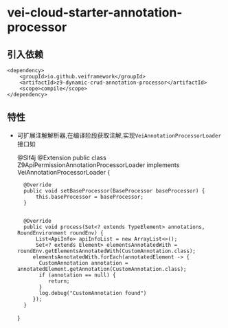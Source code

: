 # vei-cloud-starter-annotation-processor
## 引入依赖


    <dependency>
        <groupId>io.github.veiframework</groupId>
        <artifactId>z9-dynamic-crud-annotation-processor</artifactId>
        <scope>compile</scope>
    </dependency>


## 特性
- 可扩展注解解析器,在编译阶段获取注解,实现`VeiAnnotationProcessorLoader`接口如


    @Slf4j
    @Extension
    public class Z9ApiPermissionAnnotationProcessorLoader implements VeiAnnotationProcessorLoader {
    
    
        
    
        @Override
        public void setBaseProcessor(BaseProcessor baseProcessor) {
            this.baseProcessor = baseProcessor;
        }
    
    
        @Override
        public void process(Set<? extends TypeElement> annotations, RoundEnvironment roundEnv) {
            List<ApiInfo> apiInfoList = new ArrayList<>();
            Set<? extends Element> elementsAnnotatedWith = roundEnv.getElementsAnnotatedWith(CustomAnnotation.class);
           elementsAnnotatedWith.forEach(annotatedElement -> {
             CustomAnnotation annotation = annotatedElement.getAnnotation(CustomAnnotation.class);
             if (annotation == null) {
                return;
             }
             log.debug("CustomAnnotation found")
           });  
        }
    
         
    
    }
